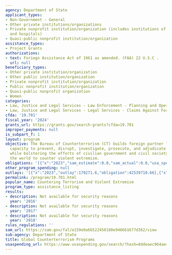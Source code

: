 ```yaml
---
agency: Department of State
applicant_types:
- Non-Government - General
- Other private institutions/organizations
- Private nonprofit institution/organization (includes institutions of higher education
  and hospitals)
- Quasi-public nonprofit institution/organization
assistance_types:
- Project Grants
authorizations:
- text: Foriegn Assistance Act of 1961 as amended. (FAA) 22 U.S.C .
  url: null
beneficiary_types:
- Other private institution/organization
- Other public institution/organization
- Private nonprofit institution/organization
- Public nonprofit institution/organization
- Quasi-public nonprofit organization
- Women
categories:
- Law, Justice and Legal Services - Law Enforcement - Planning and Operations
- Law, Justice and Legal Services - Legal Services - Claims Against Foreign Government
cfda: '19.701'
fiscal_year: '2024'
grants_url: https://grants.gov/search-grants?cfda=19.701
improper_payments: null
is_subpart_f: 1
layout: program
objective: The Bureau of Counterterrorism (CT) builds foreign partner law enforcement
  capacity to prevent, disrupt, investigate, prosecute, and adjudicate terrorism,
  while bolstering the efforts of civilian government and civil society partners around
  the world to counter violent extremism.
obligations: '[{"x":"2023","sam_estimate":0.0,"sam_actual":0.0,"usa_spending_actual":50036784.78},{"x":"2024","sam_estimate":0.0,"sam_actual":0.0,"usa_spending_actual":57101748.9},{"x":"2025","sam_estimate":0.0,"sam_actual":0.0,"usa_spending_actual":11853729.39}]'
other_program_spending: null
outlays: '[{"x":"2023","outlay":170271.6,"obligation":42539710.66},{"x":"2024","outlay":0.0,"obligation":39920777.59},{"x":"2025","outlay":0.0,"obligation":11853729.39}]'
permalink: /program/19.701.html
popular_name: Countering Terrorism and Violent Extremism
program_type: assistance_listing
results:
- description: Not available for security reasons
  year: '2016'
- description: Not available for security reasons
  year: '2017'
- description: Not available for security reasons
  year: '2018'
rules_regulations: ''
sam_url: https://sam.gov/fal/e159e0a6b522458180e9466b1677d362/view
sub-agency: Department of State
title: Global Counterterrorism Programs
usaspending_url: https://www.usaspending.gov/search/?hash=8ddeaec964ae4d5c1e55fa38f771a615
---
```

